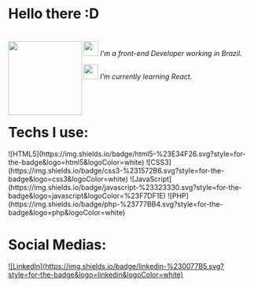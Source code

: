 <h1>Hello there :D</h1>

<h1></h1>
<div>
<img align=left src="https://user-images.githubusercontent.com/86322489/159967358-8e245b48-ee91-4130-afbf-6ba545924985.gif" width="150" />
  <p><img width="30" src="https://media4.giphy.com/media/3oKIPnAiaMCws8nOsE/giphy.gif?cid=ecf05e47thrr64op7l3nlzqnvoho7a8uil9zyivtylr82t36&rid=giphy.gif&ct=g"/><em> I'm a front-end Developer working in Brazil.</em></p>
  <p><img width="30" src="https://media3.giphy.com/media/2xnO6tTIYYFE2j3IqQ/giphy.gif?cid=ecf05e47jo6ivbnx3gcditmecmjolr01zz3r7guwwd80a4cc&rid=giphy.gif&ct=g"/><em> I’m currently learning React.</em></p>
</div>

<br>
<br>

<h1>Techs I use:</h1>
![HTML5](https://img.shields.io/badge/html5-%23E34F26.svg?style=for-the-badge&logo=html5&logoColor=white)
![CSS3](https://img.shields.io/badge/css3-%231572B6.svg?style=for-the-badge&logo=css3&logoColor=white)
![JavaScript](https://img.shields.io/badge/javascript-%23323330.svg?style=for-the-badge&logo=javascript&logoColor=%23F7DF1E)
![PHP](https://img.shields.io/badge/php-%23777BB4.svg?style=for-the-badge&logo=php&logoColor=white)

<h1>Social Medias:</h1>
<a href="https://br.linkedin.com/in/graziela-diehl" target="_blank">![LinkedIn](https://img.shields.io/badge/linkedin-%230077B5.svg?style=for-the-badge&logo=linkedin&logoColor=white)</a>
